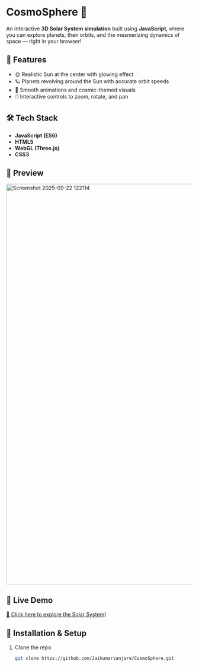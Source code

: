 # CosmoSphere 🌌

An interactive **3D Solar System simulation** built using **JavaScript**, where you can explore planets, their orbits, and the mesmerizing dynamics of space — right in your browser!  

## 🚀 Features
- 🌞 Realistic Sun at the center with glowing effect  
- 🪐 Planets revolving around the Sun with accurate orbit speeds  
- 🎨 Smooth animations and cosmic-themed visuals  
- 🖱️ Interactive controls to zoom, rotate, and pan  

## 🛠️ Tech Stack
- **JavaScript (ES6)**  
- **HTML5**
- **WebGL (Three.js)**  
- **CSS3**  

## 📸 Preview
<img width="1919" height="1079" alt="Screenshot 2025-09-22 122114" src="https://github.com/user-attachments/assets/72c3ac42-719c-4815-bf1a-08f323c24bd5" />

## 🌌 Live Demo
[🔗 Click here to explore the Solar System](https://cosmosphere-eta.vercel.app/))  

## 📂 Installation & Setup
1. Clone the repo  
   ```bash
   git clone https://github.com/Jaikumarvanjare/CosmoSphere.git

